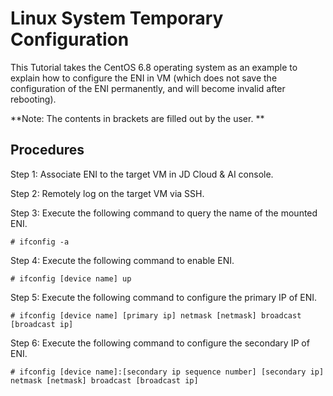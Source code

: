 # Linux System Temporary Configuration

This Tutorial takes the CentOS 6.8 operating system as an example to explain how to configure the ENI in VM (which does not save the configuration of the ENI permanently, and will become invalid after rebooting).

**Note: The contents in brackets are filled out by the user. **

## Procedures
Step 1: Associate ENI to the target VM in JD Cloud & AI console.

Step 2: Remotely log on the target VM via SSH.

Step 3: Execute the following command to query the name of the mounted ENI.

	# ifconfig -a

Step 4: Execute the following command to enable ENI.

	# ifconfig [device name] up

Step 5: Execute the following command to configure the primary IP of ENI.

	# ifconfig [device name] [primary ip] netmask [netmask] broadcast [broadcast ip]

Step 6: Execute the following command to configure the secondary IP of ENI.

	# ifconfig [device name]:[secondary ip sequence number] [secondary ip] netmask [netmask] broadcast [broadcast ip]


